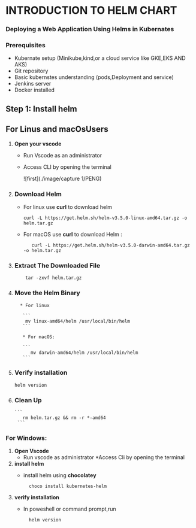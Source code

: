 # INTRODUCTION TO HELM CHART
### Deploying a Web Application Using Helms in Kubernates
### Prerequisites
* Kubernate setup (Minikube,kind,or a cloud service like GKE,EKS AND AKS)
* Git repository
* Basic kubernstes understanding (pods,Deployment and service)
* Jenkins server
* Docker installed
## Step 1: Install helm
## For Linus and macOsUsers
1. **Open your vscode**
   * Run Vscode as an administrator
   * Access CLI by opening the terminal
     
        ![first](./image/capture 1/PENG)
  
2. ### Download Helm
   
     * For linux use **curl** to download helm

       ```
       curl -L https://get.helm.sh/helm-v3.5.0-linux-amd64.tar.gz -o helm.tar.gz
       ```

      *  For macOS use **curl** to download Helm :

          ```
             curl -L https://get.helm.sh/helm-v3.5.0-darwin-amd64.tar.gz -o helm.tar.gz
           ``` 

4.  ### Extract The Downloaded File

     ```
         tar -zxvf helm.tar.gz
      ```

5.  ### Move the Helm Binary
          * For linux

           ```
            mv linux-amd64/helm /usr/local/bin/helm
           ```
    
           * For macOS:

           ```
              mv darwin-amd64/helm /usr/local/bin/helm
           ```
  7. ### Verify installation

        ```
        helm version
       ```    
 8. ### Clean Up

        ```
           rm helm.tar.gz && rm -r *-amd64
         ```
            
      
### For Windows:
  1. **Open Vscode**
       * Run vscode as administrator
       *Access Cli by opening the terminal
  2. **install helm**
      * install helm using **chocolatey**

        ```
          choco install kubernetes-helm
         ```
  3. **verify installation**
      * In poweshell or command prompt,run

        ```
          helm version
        ```
        
